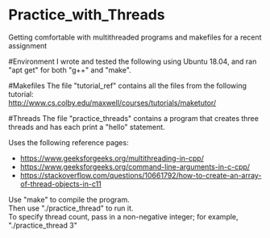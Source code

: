 # Practice_with_Threads
Getting comfortable with multithreaded programs and makefiles for a recent assignment

#Environment
I wrote and tested the following using Ubuntu 18.04, and ran "apt get" for both "g++" and "make".

#Makefiles
The file "tutorial_ref" contains all the files from the following tutorial:<br>
http://www.cs.colby.edu/maxwell/courses/tutorials/maketutor/<br>

#Threads
The file "practice_threads" contains a program that creates three threads and has each print a "hello" statement.

Uses the following reference pages:<br>
* https://www.geeksforgeeks.org/multithreading-in-cpp/
* https://www.geeksforgeeks.org/command-line-arguments-in-c-cpp/
* https://stackoverflow.com/questions/10661792/how-to-create-an-array-of-thread-objects-in-c11

Use "make" to compile the program.<br>
Then use "./practice_thread" to run it. <br>
To specify thread count, pass in a non-negative integer; for example, "./practice_thread 3"